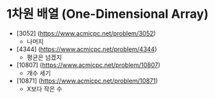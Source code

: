 1차원 배열 (One-Dimensional Array)
==========================================================================================
* [3052] (https://www.acmicpc.net/problem/3052)
  * 나머지
* [4344] (https://www.acmicpc.net/problem/4344)
  * 평균은 넘겠지
* [10807] (https://www.acmicpc.net/problem/10807)
  * 개수 세기
* [10871] (https://www.acmicpc.net/problem/10871)
  * X보다 작은 수